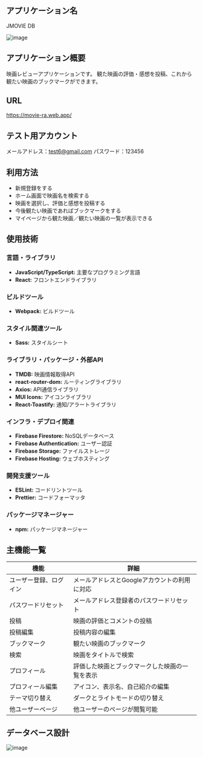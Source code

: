 ## アプリケーション名

JMOVIE DB

![image](https://github.com/KenJamesHioki/movie_ratings/assets/43932622/363ba901-a2cb-4f24-ab71-75076d334f61)

## アプリケーション概要

映画レビューアプリケーションです。
観た映画の評価・感想を投稿、これから観たい映画のブックマークができます。

## URL

https://movie-ra.web.app/

## テスト用アカウント

メールアドレス：test6@gmail.com
パスワード：123456

## 利用方法

- 新規登録をする
- ホーム画面で映画名を検索する
- 映画を選択し、評価と感想を投稿する
- 今後観たい映画であればブックマークをする
- マイページから観た映画／観たい映画の一覧が表示できる

## 使用技術

### 言語・ライブラリ
- **JavaScript/TypeScript:** 主要なプログラミング言語
- **React:** フロントエンドライブラリ

### ビルドツール
- **Webpack:** ビルドツール

### スタイル関連ツール
- **Sass:** スタイルシート

### ライブラリ・パッケージ・外部API
- **TMDB:** 映画情報取得API
- **react-router-dom:** ルーティングライブラリ
- **Axios:** API通信ライブラリ
- **MUI Icons:** アイコンライブラリ
- **React-Toastify:** 通知/アラートライブラリ

### インフラ・デプロイ関連
- **Firebase Firestore:** NoSQLデータベース
- **Firebase Authentication:** ユーザー認証
- **Firebase Storage:** ファイルストレージ
- **Firebase Hosting:** ウェブホスティング

### 開発支援ツール
- **ESLint:** コードリントツール
- **Prettier:** コードフォーマッタ

### パッケージマネージャー
- **npm:** パッケージマネージャー

## 主機能一覧

機能 | 詳細
-|-
ユーザー登録、ログイン | メールアドレスとGoogleアカウントの利用に対応
パスワードリセット | メールアドレス登録者のパスワードリセット
投稿 | 映画の評価とコメントの投稿
投稿編集 | 投稿内容の編集
ブックマーク | 観たい映画のブックマーク
検索 | 映画をタイトルで検索
プロフィール | 評価した映画とブックマークした映画の一覧を表示
プロフィール編集 | アイコン、表示名、自己紹介の編集
テーマ切り替え | ダークとライトモードの切り替え
他ユーザーページ | 他ユーザーのページが閲覧可能

## データベース設計

![image](https://github.com/KenJamesHioki/movie_ratings/assets/43932622/6161981c-4008-4b85-afc3-0b577eb9ab99)